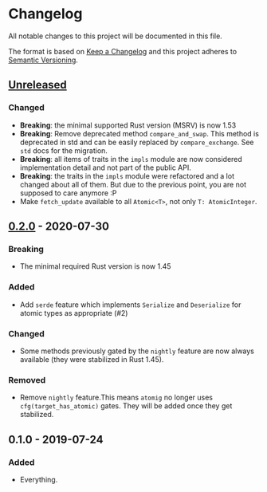# Changelog
All notable changes to this project will be documented in this file.

The format is based on [Keep a Changelog](http://keepachangelog.com/en/1.0.0/)
and this project adheres to [Semantic Versioning](http://semver.org/spec/v2.0.0.html).

## [Unreleased]
### Changed
- **Breaking**: the minimal supported Rust version (MSRV) is now 1.53
- **Breaking**: Remove deprecated method `compare_and_swap`. This method is
  deprecated in std and can be easily replaced by `compare_exchange`. See
  `std` docs for the migration.
- **Breaking**: all items of traits in the `impls` module are now considered
  implementation detail and not part of the public API.
- **Breaking**: the traits in the `impls` module were refactored and a lot
  changed about all of them. But due to the previous point, you are not
  supposed to care anymore :P
- Make `fetch_update` available to all `Atomic<T>`, not only `T: AtomicInteger`.

## [0.2.0] - 2020-07-30
### Breaking
- The minimal required Rust version is now 1.45

### Added
- Add `serde` feature which implements `Serialize` and `Deserialize` for atomic
  types as appropriate (#2)

### Changed
- Some methods previously gated by the `nightly` feature are now always
  available (they were stabilized in Rust 1.45).

### Removed
- Remove `nightly` feature.This means `atomig` no longer uses
  `cfg(target_has_atomic)` gates. They will be added once they get stabilized.


## 0.1.0 - 2019-07-24
### Added
- Everything.


[Unreleased]: https://github.com/LukasKalbertodt/atomic/compare/v0.2.0...HEAD
[0.2.0]: https://github.com/LukasKalbertodt/atomic/compare/v0.1.0...v0.2.0
